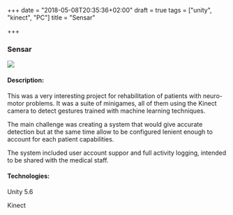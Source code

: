 +++
date = "2018-05-08T20:35:36+02:00"
draft = true
tags = ["unity", "kinect", "PC"]
title = "Sensar"

+++
### Sensar

![](/uploads/2018/05/08/sensar1.png)

#### Description:

This was a very interesting project for rehabilitation of patients with neuro-motor problems. It was a suite of minigames, all of them using the Kinect camera to detect gestures trained with machine learning techniques.

The main challenge was creating a system that would give accurate detection but at the same time allow to be configured lenient enough to account for each patient capabilities.

The system included user account suppor and full activity logging, intended to be shared with the medical staff.

#### Technologies:

Unity 5.6

Kinect